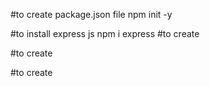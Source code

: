 #to create package.json file
    npm init -y

#to install express js 
    npm i express
#to create 

#to create 

#to create 
